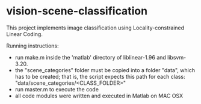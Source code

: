 # vision-scene-classification

This project implements image classification using Locality-constrained Linear Coding.

Running instructions:
- run make.m inside the 'matlab' directory of liblinear-1.96 and libsvm-3.20.
- the "scene_categories" folder must be copied into a folder "data", which has to be created; that is, the script expects this path for each class: "data/scene_categories/<CLASS_FOLDER>"
- run master.m to execute the code
- all code modules were written and executed in Matlab on MAC OSX


